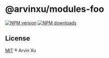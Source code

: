 # @arvinxu/modules-foo

[![NPM version][version-image]][version-url] [![NPM downloads][download-image]][download-url]

## License

[MIT](../../LICENSE) ® Arvin Xu

<!-- npm url -->

[version-image]: http://img.shields.io/npm/v/@arvinxu/modules-foo.svg?color=deepgreen&label=latest
[version-url]: http://npmjs.org/package/@arvinxu/modules-foo
[download-image]: https://img.shields.io/npm/dm/@arvinxu/modules-foo.svg
[download-url]: https://npmjs.org/package/@arvinxu/modules-foo
